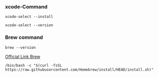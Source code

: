 ### xcode-Command

```
xcode-select --install
```
```
xcode-select --version
```

### Brew command

```
brew --version
```

[Official Link Brew](https://brew.sh/)

```
/bin/bash -c "$(curl -fsSL https://raw.githubusercontent.com/Homebrew/install/HEAD/install.sh)"
```
